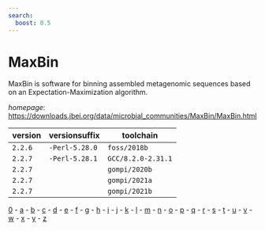 ```yaml
---
search:
  boost: 0.5
---
```

# MaxBin

MaxBin is software for binning assembled metagenomic sequences based on  an Expectation-Maximization algorithm.

*homepage*: <https://downloads.jbei.org/data/microbial_communities/MaxBin/MaxBin.html>

version | versionsuffix | toolchain
--------|---------------|----------
``2.2.6`` | ``-Perl-5.28.0`` | ``foss/2018b``
``2.2.7`` | ``-Perl-5.28.1`` | ``GCC/8.2.0-2.31.1``
``2.2.7`` |  | ``gompi/2020b``
``2.2.7`` |  | ``gompi/2021a``
``2.2.7`` |  | ``gompi/2021b``

[0](../0/index.md) - [a](../a/index.md) - [b](../b/index.md) - [c](../c/index.md) - [d](../d/index.md) - [e](../e/index.md) - [f](../f/index.md) - [g](../g/index.md) - [h](../h/index.md) - [i](../i/index.md) - [j](../j/index.md) - [k](../k/index.md) - [l](../l/index.md) - [m](../m/index.md) - [n](../n/index.md) - [o](../o/index.md) - [p](../p/index.md) - [q](../q/index.md) - [r](../r/index.md) - [s](../s/index.md) - [t](../t/index.md) - [u](../u/index.md) - [v](../v/index.md) - [w](../w/index.md) - [x](../x/index.md) - [y](../y/index.md) - [z](../z/index.md)

